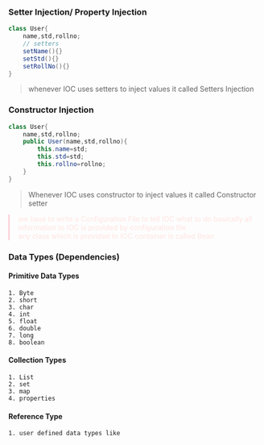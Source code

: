 ### Setter Injection/ Property Injection
```java
class User{
	name,std,rollno;
	// setters
	setName(){}
	setStd(){}
	setRollNo(){}
}
```

> whenever IOC uses setters to inject values it called Setters Injection


### Constructor Injection
```java
class User{
	name,std,rollno;
	public User(name,std,rollno){
		this.name=std;
		this.std=std;
		this.rollno=rollno;
	}
} 
```

> Whenever IOC uses constructor to inject values it called Constructor setter


<div style="padding-left:1.1rem; border-style:solid;border-width:0px 0px 0px 2px;color:#FFE4E1;border-color:pink;"> we have to write a Configuration File to tell IOC what to do basically all information to IOC is provided by configuration file <br/> any class which is provided to IOC container is called Bean </div>



### Data Types (Dependencies)
#### Primitive Data Types
	1. Byte
	2. short
	3. char
	4. int
	5. float
	6. double
	7. long
	8. boolean
#### Collection Types
	1. List 
	2. set
	3. map
	4. properties
#### Reference Type
	1. user defined data types like 










